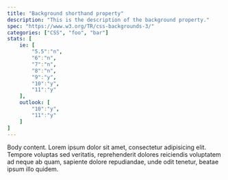 ```yaml
---
title: "Background shorthand property"
description: "This is the description of the background property."
spec: "https://www.w3.org/TR/css-backgrounds-3/"
categories: ["CSS", "foo", "bar"]
stats: [
    ie: [
        "5.5":"n",
        "6":"n",
        "7":"n",
        "8":"n",
        "9":"y",
        "10":"y",
        "11":"y"
    ],
    outlook: [
        "10":"y",
        "11":"y"
    ]
]
---
```

Body content. Lorem ipsum dolor sit amet, consectetur adipisicing elit. Tempore voluptas sed veritatis, reprehenderit dolores reiciendis voluptatem ad neque ab quam, sapiente dolore repudiandae, unde odit tenetur, beatae ipsum illo quidem.